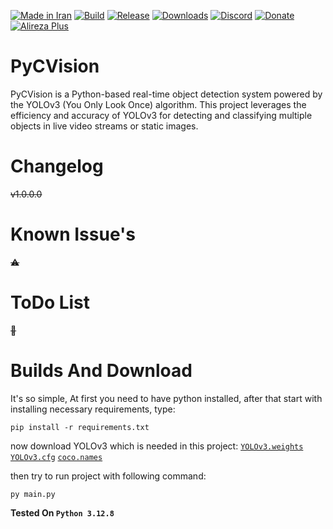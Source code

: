 [![Made in Iran](https://img.shields.io/badge/made_in-iran-ffd700.svg?labelColor=0057b7)](https://github.com/AlirezaPlusOfficial)
[![Build](https://img.shields.io/github/actions/workflow/status/AlirezaPlusOfficial/PyCVision/main.yml?branch=master)](#)
[![Release](https://img.shields.io/github/release/AlirezaPlusOfficial/PyCVision.svg)](#)
[![Downloads](https://img.shields.io/github/downloads/AlirezaPlusOfficial/PyCVision/total.svg)](#)
[![Discord](https://img.shields.io/discord/796410664460877865?label=discord)](https://discord.gg/tUa4V9S3MF)
[![Donate](https://img.shields.io/badge/donate-$$$-8a2be2.svg)](#)
[![Alireza Plus](https://img.shields.io/badge/Alireza-Plus-e4181c.svg?labelColor=0000ff)](#)


# PyCVision
PyCVision is a Python-based real-time object detection system powered by the YOLOv3 (You Only Look Once) algorithm.
This project leverages the efficiency and accuracy of YOLOv3 for detecting and classifying multiple objects in live video streams or static images.
# Changelog
~~v1.0.0.0~~
# Known Issue's
~~⚠~~
# ToDo List
~~💢~~
# Builds And Download
It's so simple, At first you need to have python installed, after that start with installing necessary requirements, type:

    pip install -r requirements.txt

now download YOLOv3 which is needed in this project:
[`YOLOv3.weights`](https://pjreddie.com/media/files/yolov3.weights)
[`YOLOv3.cfg`](https://github.com/pjreddie/darknet/raw/refs/heads/master/cfg/yolov3.cfg)
[`coco.names`](https://github.com/pjreddie/darknet/raw/refs/heads/master/data/coco.names)

then try to run project with following command:

    py main.py

**Tested On `Python 3.12.8`**
